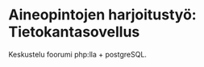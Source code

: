 Aineopintojen harjoitustyö: Tietokantasovellus
===================

Keskustelu foorumi php:lla + postgreSQL.
